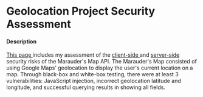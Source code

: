 <h1> Geolocation Project Security Assessment </h1>
<p></p>

<h4> Description </h4>
<p>
	<a href="http://ahakone.github.io/security/"> This page </a> includes my assessment of the <a href="https://github.com/ahakone/comp20-ahakone/tree/master/mmap"> client-side </a> and <a href="https://github.com/ahakone/comp20-ahakone/tree/master/whereintheworld"> server-side </a> security risks of the Marauder's Map API. The Marauder's Map consisted of using Google Maps' geolocation to display the user's current location on a map. Through black-box and white-box testing, there were at least 3 vulnerabilities: JavaScript injection, incorrect geolocation latitude and longitude, and successful querying results in showing all fields.
</p>